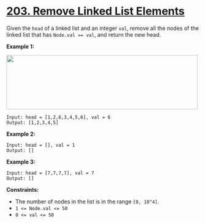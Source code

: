 # [203. Remove Linked List Elements](https://leetcode.com/problems/remove-linked-list-elements/description/)

Given the `head` of a linked list and an integer `val`, remove all the nodes of the linked list that has `Node.val == val`, and return the new head.

**Example 1:** 

<img alt="" src="https://assets.leetcode.com/uploads/2021/03/06/removelinked-list.jpg" style="width: 500px; height: 142px;">

```
Input: head = [1,2,6,3,4,5,6], val = 6
Output: [1,2,3,4,5]
```

**Example 2:** 

```
Input: head = [], val = 1
Output: []
```

**Example 3:** 

```
Input: head = [7,7,7,7], val = 7
Output: []
```

**Constraints:** 

- The number of nodes in the list is in the range `[0, 10^4]`.
- `1 <= Node.val <= 50`
- `0 <= val <= 50`